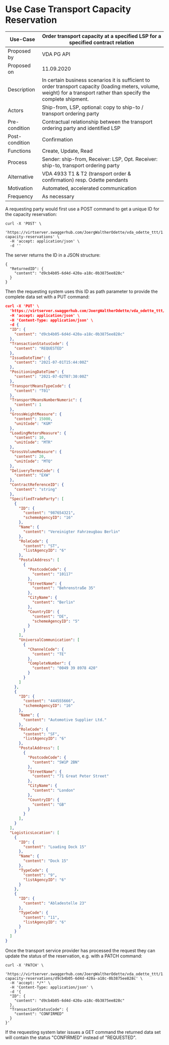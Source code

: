 # Use Case Transport Capacity Reservation
Use-Case |	Order transport capacity at a specified LSP for a specified contract relation  
---------|--------------------------------------------------------------------------------
Proposed by|	VDA PG API          
Proposed on|	11.09.2020         
Description|	In certain business scenarios it is sufficient to order transport capacity (loading meters, volume, weight) for a transport rather than specify the complete shipment.     
Actors|	Ship-from, LSP, optional: copy to ship-to / transport ordering party        
Pre-condition|	Contractual relationship between the transport ordering party and identified LSP    
Post-condition|	Confirmation      
Functions|	Create, Update, Read    
Process|	Sender: ship-from, Receiver: LSP,	Opt. Receiver: ship-to, transport ordering party    
Alternative|	VDA 4933 T1 & T2 (transport order & confirmation)  resp. Odette pendants     
Motivation |	Automated, accelerated communication    
Frequency|	As necessary   

A requesting party would first use a POST command to get a unique ID for the capacity reservation:    
```
curl -X 'POST' \
  'https://virtserver.swaggerhub.com/JoergWaltherOdette/vda_odette_ttt/1.0.0/transport-capacity-reservations' \
  -H 'accept: application/json' \
  -d ''
  ```   
The server returns the ID in a JSON structure:
```   
{
  "ReturnedID": {
    "content": "d9cb4b05-6d4d-420a-a18c-0b3875ee828c"
  }
}
```
Then the requesting system uses this ID as path parameter to provide the complete data set with a PUT command: 
 
```JSON
curl -X 'PUT' \
  'https://virtserver.swaggerhub.com/JoergWaltherOdette/vda_odette_ttt/1.0.0/transport-capacity-reservations/d9cb4b05-6d4d-420a-a18c-0b3875ee828c' \
  -H 'accept: application/json' \
  -H 'Content-Type: application/json' \
  -d {
  "ID": {
    "content": "d9cb4b05-6d4d-420a-a18c-0b3875ee828c"
  },
  "TransactionStatusCode": {
    "content": "REQUESTED"
  },
  "IssueDateTime": {
    "content": "2021-07-01T15:44:00Z"
  },
  "PositioningDateTime": {
    "content": "2021-07-02T07:30:00Z"
  },
  "TransportMeansTypeCode": {
    "content": "T01"
  },
  "TransportMeansNumberNumeric": {
    "content": 1
  },
  "GrossWeightMeasure": {
    "content": 15000,
    "unitCode": "KGM"
  },
  "LoadingMetersMeasure": {
    "content": 10,
    "unitCode": "MTR"
  },
  "GrossVolumeMeasure": {
    "content": 20,
    "unitCode": "MTQ"
  },
  "DeliveryTermsCode": {
    "content": "EXW"
  },
  "ContractReferenceID": {
    "content": "string"
  },
  "SpecifiedTradeParty": [
    {
      "ID": {
        "content": "987654321",
        "schemeAgencyID": "16"
      },
      "Name": {
        "content": "Vereinigter Fahrzeugbau Berlin"
      },
      "RoleCode": {
        "content": "ST",
        "listAgencyID": "6"
      },
      "PostalAddress": [
        {
          "PostcodeCode": {
            "content": "10117"
          },
          "StreetName": {
            "content": "Behrenstraße 35"
          },
          "CityName": {
            "content": "Berlin"
          },
          "CountryID": {
            "content": "DE",
            "schemeAgencyID": "5"
          }
        }
      ],
      "UniversalCommunication": [
        {
          "ChannelCode": {
            "content": "TE"
          },
          "CompleteNumber": {
            "content": "0049 39 8978 420"
          }
        }
      ]
    },
    {
      "ID": {
        "content": "444555666",
        "schemeAgencyID": "16"
      },
      "Name": {
        "content": "Automotive Supplier Ltd."
      },
      "RoleCode": {
        "content": "SF",
        "listAgencyID": "6"
      },
      "PostalAddress": [
        {
          "PostcodeCode": {
            "content": "SW1P 2BN"
          },
          "StreetName": {
            "content": "71 Great Peter Street"
          },
          "CityName": {
            "content": "London"
          },
          "CountryID": {
            "content": "GB"
          }
        }
      ],
    }
  ],
  "LogisticsLocation": [
    {
      "ID": {
        "content": "Loading Dock 15"
      },
      "Name": {
        "content": "Dock 15"
      },
      "TypeCode": {
        "content": "9",
        "listAgencyID": "6"
      }
    },
    {
      "ID": {
        "content": "Abladestelle 23"
      },
      "TypeCode": {
        "content": "11",
        "listAgencyID": "6"
      }
    }
  ]
}
```   
Once the transport service provider has processed the request they can update the status of the reservation, e.g. with a PATCH command:

```  
curl -X 'PATCH' \
  'https://virtserver.swaggerhub.com/JoergWaltherOdette/vda_odette_ttt/1.0.0/transport-capacity-reservations/d9cb4b05-6d4d-420a-a18c-0b3875ee828c' \
  -H 'accept: */*' \
  -H 'Content-Type: application/json' \
  -d '{
  "ID": {
    "content": "d9cb4b05-6d4d-420a-a18c-0b3875ee828c"
  },
  "TransactionStatusCode": {
    "content": "CONFIRMED"
  }
}'
```  
If the requesting system later issues a GET command the returned data set will contain the status "CONFIRMED" instead of "REQUESTED".
